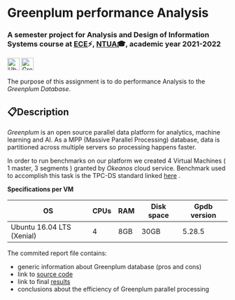 # <b> Greenplum performance Analysis </b>

### A semester project for Analysis and Design of Information Systems course at [ECE](https://www.ece.ntua.gr/en)⚡, [NTUA](https://www.ntua.gr/en)🎓, academic year 2021-2022
<img alt="Ubuntu Server" src = "https://img.shields.io/badge/Ubuntu Server-E95420?style=for-the-badge&logo=ubuntu&logoColor=white" height="28"> <img alt="Greenplum" src = "https://img.shields.io/badge/Greenplum-brightgreen?style=for-the-badge&logo=appveyor&logoColor=white" height="28">


The purpose of this assignment is to do performance Analysis to the *Greenplum Database*.

## 📋**Description**

*Greenplum* is an open source parallel data platform for analytics, machine learning and AI.
As a MPP (Massive Parallel Processing) database, data is partitioned across multiple servers so processing happens faster.

In order to run benchmarks on our platform we created 4 Virtual Machines ( 1 master, 3 segments ) granted by *Okeanos* cloud service.
Benchmark used to accomplish this task is the TPC-DS standard linked [here](https://www.tpc.org/tpcds/default5.asp) .


**Specifications per VM**

|OS | CPUs |RAM |Disk space| Gpdb version |  
|----|-----|-------| ------| ------------ |  
|Ubuntu 16.04 LTS (Xenial)| 4 | 8GB|30GB| 5.28.5 |

The commited report file contains:
- generic information about Greenplum database (pros and cons)
- link to [source code](https://docs.google.com/document/d/1HoePsA3QQi8bwelvjqMu88w0YKiHD8EwspXp10J1Rls/edit)
- link to final [results](https://docs.google.com/document/d/1leDGlIEYOeVTWbKZoUeB-EuLQC_FzSqHvJS26zKc-5Q/edit)
- conclusions about the efficiency of Greenplum parallel processing 

